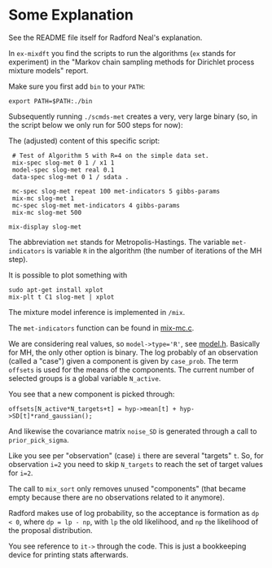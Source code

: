 # Some Explanation

See the README file itself for Radford Neal's explanation.

In `ex-mixdft` you find the scripts to run the algorithms (`ex` stands for experiment) in the "Markov chain sampling methods for Dirichlet process mixture models" report.

Make sure you first add `bin` to your `PATH`:

    export PATH=$PATH:./bin

Subsequently running `./scmds-met` creates a very, very large binary (so, in the script below we only run for 500 steps for now):

The (adjusted) content of this specific script:

	 # Test of Algorithm 5 with R=4 on the simple data set.
	 mix-spec slog-met 0 1 / x1 1 
	 model-spec slog-met real 0.1
	 data-spec slog-met 0 1 / sdata .

	 mc-spec slog-met repeat 100 met-indicators 5 gibbs-params 
	 mix-mc slog-met 1
	 mc-spec slog-met met-indicators 4 gibbs-params
	 mix-mc slog-met 500

    mix-display slog-met

The abbreviation `met` stands for Metropolis-Hastings. The variable `met-indicators` is variable `R` in the algorithm (the  number of iterations of the MH step).

It is possible to plot something with

    sudo apt-get install xplot
    mix-plt t C1 slog-met | xplot

The mixture model inference is implemented in `/mix`.

The `met-indicators` function can be found in [mix-mc.c](mix/mix-mc.c).

We are considering real values, so `model->type='R'`, see [model.h](util/model.h). Basically for MH, the only other option is binary. The log probably of an observation (called a "case") given a component is given by `case_prob`. The term `offsets` is used for the means of the components. The current number of selected groups is a global variable `N_active`.

You see that a new component is picked through:

    offsets[N_active*N_targets+t] = hyp->mean[t] + hyp->SD[t]*rand_gaussian();

And likewise the covariance matrix `noise_SD` is generated through a call to `prior_pick_sigma`.

Like you see per "observation" (case) `i` there are several "targets" `t`. So, for observation `i=2` you need to skip `N_targets` to reach the set of target values for `i=2`.

The call to `mix_sort` only removes unused "components" (that became empty because there are no observations related to it anymore).

Radford makes use of log probability, so the acceptance is formation as `dp < 0`, where `dp = lp - np`, with `lp` the old likelihood, and `np` the likelihood of the proposal distribution.



You see reference to `it->` through the code. This is just a bookkeeping device for printing stats afterwards.
